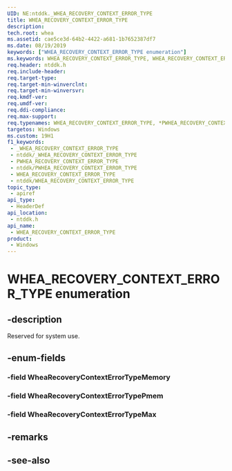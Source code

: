 ```yaml
---
UID: NE:ntddk._WHEA_RECOVERY_CONTEXT_ERROR_TYPE
title: WHEA_RECOVERY_CONTEXT_ERROR_TYPE
description: 
tech.root: whea
ms.assetid: cae5ce3d-64b2-4422-a681-1b7652387df7
ms.date: 08/19/2019
keywords: ["WHEA_RECOVERY_CONTEXT_ERROR_TYPE enumeration"]
ms.keywords: WHEA_RECOVERY_CONTEXT_ERROR_TYPE, WHEA_RECOVERY_CONTEXT_ERROR_TYPE, *PWHEA_RECOVERY_CONTEXT_ERROR_TYPE,
req.header: ntddk.h
req.include-header: 
req.target-type: 
req.target-min-winverclnt: 
req.target-min-winversvr: 
req.kmdf-ver: 
req.umdf-ver: 
req.ddi-compliance: 
req.max-support: 
req.typenames: WHEA_RECOVERY_CONTEXT_ERROR_TYPE, *PWHEA_RECOVERY_CONTEXT_ERROR_TYPE
targetos: Windows
ms.custom: 19H1
f1_keywords:
 - _WHEA_RECOVERY_CONTEXT_ERROR_TYPE
 - ntddk/_WHEA_RECOVERY_CONTEXT_ERROR_TYPE
 - PWHEA_RECOVERY_CONTEXT_ERROR_TYPE
 - ntddk/PWHEA_RECOVERY_CONTEXT_ERROR_TYPE
 - WHEA_RECOVERY_CONTEXT_ERROR_TYPE
 - ntddk/WHEA_RECOVERY_CONTEXT_ERROR_TYPE
topic_type:
 - apiref
api_type:
 - HeaderDef
api_location:
 - ntddk.h
api_name:
 - WHEA_RECOVERY_CONTEXT_ERROR_TYPE
product:
 - Windows
---
```


# WHEA_RECOVERY_CONTEXT_ERROR_TYPE enumeration


## -description

Reserved for system use.

## -enum-fields

### -field WheaRecoveryContextErrorTypeMemory 

### -field WheaRecoveryContextErrorTypePmem 

### -field WheaRecoveryContextErrorTypeMax 

## -remarks

## -see-also

